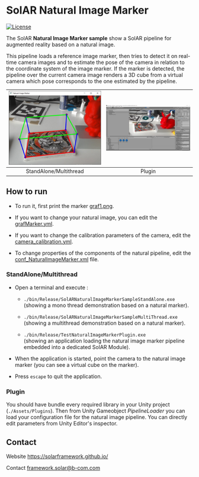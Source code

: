 # SolAR Natural Image Marker

[![License](https://img.shields.io/github/license/SolARFramework/NaturalImageMarker?style=flat-square&label=License)](https://www.apache.org/licenses/LICENSE-2.0)

The SolAR **Natural Image Marker sample** show a SolAR pipeline for augmented reality based on a natural image.
 
This pipeline loads a reference image marker, then tries to detect it on real-time camera images and to estimate the pose of the camera in relation to the coordinate system of the image marker. If the marker is detected, the pipeline over the current camera image renders a 3D cube from a virtual camera which pose corresponds to the one estimated by the pipeline.


| ![](./StandAlone/standalone.jpg) | ![](./Plugin/plugin.jpg) |
|:-:|:-:|
| StandAlone/Multithread | Plugin | 


## How to run

* To run it, first print the marker [graf1.png](./StandAlone/graf1.png).

* If you want to change your natural image, you can edit the [grafMarker.yml](./StandAlone/grafMarker.yml).

* If you want to change the calibration parameters of the camera, edit the [camera_calibration.yml](./StandAlone/camera_calibration.yml).

* To change properties of the components of the natural pipeline, edit the [conf_NaturalImageMarker.xml](./StandAlone/conf_NaturalImageMarker.xml) file.

### StandAlone/Multithread

* Open a terminal and execute :
    * `./bin/Release/SolARNaturalImageMarkerSampleStandAlone.exe`  
    (showing a mono thread demonstration based on a natural marker).

    * `./bin/Release/SolARNaturalImageMarkerSampleMultiThread.exe`  
    (showing a multithread demonstration based on a natural marker).

    * `./bin/Release/TestNaturalImageMarkerPlugin.exe`  
    (showing an application loading the natural image marker pipeline embedded into a dedicated SolAR Module).

*  When the application is started, point the camera to the natural image marker (you can see a virtual cube on the marker). 
* Press `escape` to quit the application.

### Plugin

You should have bundle every required library in your Unity project (`./Assets/Plugins`). Then from Unity Gameobject *PipelineLoader* you can load your configuration file for the natural image pipeline. You can directly edit parameters from Unity Editor's inspector.

## Contact 
Website https://solarframework.github.io/

Contact framework.solar@b-com.com




